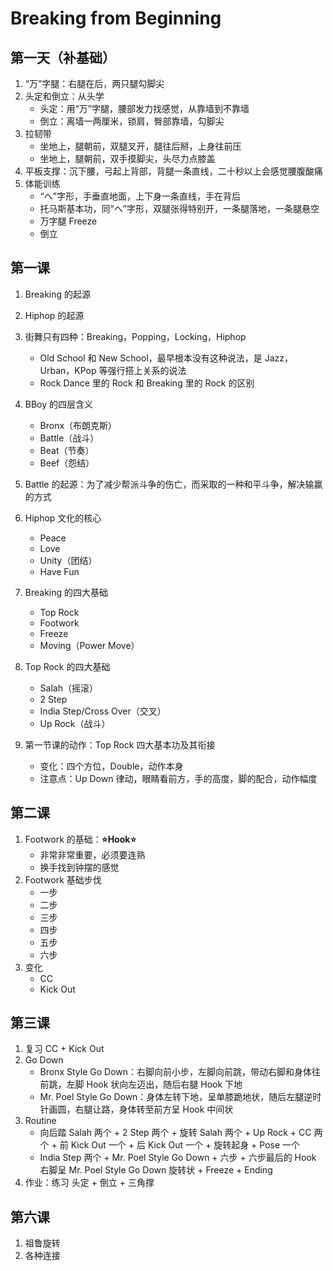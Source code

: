 # Breaking from Beginning

## 第一天（补基础）

1. “万”字腿：右腿在后，两只腿勾脚尖
2. 头定和倒立：从头学
   - 头定：用“万”字腿，腰部发力找感觉，从靠墙到不靠墙
   - 倒立：离墙一两厘米，锁肩，臀部靠墙，勾脚尖
3. 拉韧带
   - 坐地上，腿朝前，双腿叉开，腿往后掰，上身往前压
   - 坐地上，腿朝前，双手摸脚尖，头尽力点膝盖
4. 平板支撑：沉下腰，弓起上背部，背腿一条直线，二十秒以上会感觉腰腹酸痛
5. 体能训练
   - “へ”字形，手垂直地面，上下身一条直线，手在背后
   - 托马斯基本功，同“へ”字形，双腿张得特别开，一条腿落地，一条腿悬空
   - 万字腿 Freeze
   - 倒立

## 第一课

1. Breaking 的起源

2. Hiphop 的起源

3. 街舞只有四种：Breaking，Popping，Locking，Hiphop
   - Old School 和 New School，最早根本没有这种说法，是 Jazz，Urban，KPop 等强行搭上关系的说法
   - Rock Dance 里的 Rock 和 Breaking 里的 Rock 的区别
4. BBoy 的四层含义
   - Bronx（布朗克斯）
   - Battle（战斗）
   - Beat（节奏）
   - Beef（怨结）
5. Battle 的起源：为了减少帮派斗争的伤亡，而采取的一种和平斗争，解决输赢的方式

6. Hiphop 文化的核心
   - Peace
   - Love
   - Unity（团结）
   - Have Fun
7. Breaking 的四大基础
   - Top Rock
   - Footwork
   - Freeze
   - Moving（Power Move）
8. Top Rock 的四大基础
   - Salah（摇滚）
   - 2 Step
   - India Step/Cross Over（交叉）
   - Up Rock（战斗）
9. 第一节课的动作：Top Rock 四大基本功及其衔接
   - 变化：四个方位，Double，动作本身
   - 注意点：Up Down 律动，眼睛看前方，手的高度，脚的配合，动作幅度

## 第二课

1. Footwork 的基础：**⭐️Hook⭐️**
   - 非常非常重要，必须要连熟
   - 换手找到钟摆的感觉
2. Footwork 基础步伐
   - 一步
   - 二步
   - 三步
   - 四步
   - 五步
   - 六步
3. 变化
   - CC
   - Kick Out

## 第三课

1. 复习 CC + Kick Out
2. Go Down
   - Bronx Style Go Down：右脚向前小步，左脚向前跳，带动右脚和身体往前跳，左脚 Hook 状向左迈出，随后右腿 Hook 下地
   - Mr. Poel Style Go Down：身体左转下地，呈单膝跪地状，随后左腿逆时针画圆，右腿让路，身体转至前方呈 Hook 中间状
3. Routine
   - 向后踏 Salah 两个 + 2 Step 两个 + 旋转 Salah 两个 + Up Rock + CC 两个 + 前 Kick Out 一个 + 后 Kick Out 一个 + 旋转起身 + Pose 一个
   - India Step 两个 + Mr. Poel Style Go Down + 六步 + 六步最后的 Hook 右脚呈 Mr. Poel Style Go Down 旋转状 + Freeze + Ending
4. 作业：练习 头定 + 倒立 + 三角撑

## 第六课

1. 祖鲁旋转
2. 各种连接